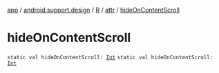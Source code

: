 [app](../../../index.md) / [android.support.design](../../index.md) / [R](../index.md) / [attr](index.md) / [hideOnContentScroll](.)

# hideOnContentScroll

`static val hideOnContentScroll: `[`Int`](https://kotlinlang.org/api/latest/jvm/stdlib/kotlin/-int/index.html)
`static val hideOnContentScroll: `[`Int`](https://kotlinlang.org/api/latest/jvm/stdlib/kotlin/-int/index.html)